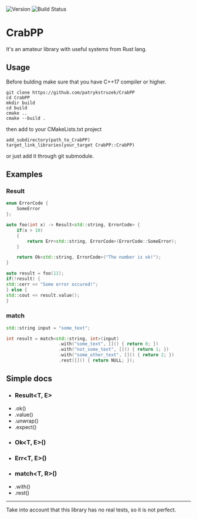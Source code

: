 ![Version](https://img.shields.io/badge/version-eternal_early_access-blue.svg)
![Build Status](https://img.shields.io/badge/build-passing-green.svg)

# CrabPP
It's an amateur library with useful systems from Rust lang.

## Usage

Before bulding make sure that you have C++17 compiler or higher.
```
git clone https://github.com/patrykstruzek/CrabPP
cd CrabPP
mkdir build
cd build
cmake ..
cmake --build .
```
then add to your CMakeLists.txt project
```
add_subdirectory(path_to_CrabPP)
target_link_libraries(your_target CrabPP::CrabPP)
```
or just add it through git submodule.

## Examples

### Result
```cpp
enum ErrorCode {
    SomeError
};

auto foo(int x) -> Result<std::string, ErrorCode> {
    if(x > 10)
    {
        return Err<std::string, ErrorCode>(ErrorCode::SomeError);
    }

    return Ok<std::string, ErrorCode>("The number is ok!");
}

auto result = foo(11);
if(!result) {
std::cerr << "Some error occured!";
} else {
std::cout << result.value();
}
```

### match
```cpp
std::string input = "some_text";

int result = match<std::string, int>(input)
                    .with("some_text", []() { return 0; })
                    .with("not_some_text", []() { return 1; })
                    .with("some_other_text", []() { return 2; })
                    .rest([]() { return NULL; });
```

## Simple docs
- ### Result<T, E>
- .ok()
- .value()
- .unwrap()
- .expect()
- ### Ok<T, E>()
- ### Err<T, E>()
- ### match<T, R>()
- .with()
- .rest()

---
Take into account that this library has no real tests, so it is not perfect.
